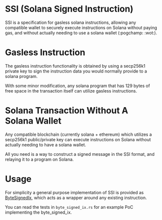 # SSI (Solana Signed Instruction)

SSI is a specification for gasless solana instructions, allowing any compatible wallet to securely execute instructions on Solana without paying gas, and without actually needing to use a solana wallet (:pogchamp: :wot:).

# Gasless Instruction

The gasless instruction functionality is obtained by using a secp256k1 private key to sign the instruction data you would normally provide to a solana program. 

With some minor modification, any solana program that has 129 bytes of free space in the transaction itself can utilize gasless instructions. 

# Solana Transaction Without A Solana Wallet

Any compatible blockchain (currently solana + ethereum) which utilizes a secp256k1 public/private key can execute instructions on Solana without actually needing to have a solana wallet.

All you need is a way to construct a signed message in the SSI format, and relaying it to a program on Solana.

# Usage

For simplicity a general purpose implementation of SSI is provided as [ByteSignedIx](./src/byte_signed_ix.rs), which acts as a wrapper around any existing instruction. 

You can read the tests in `byte_signed_ix.rs` for an example PoC implementing the byte_signed_ix.
